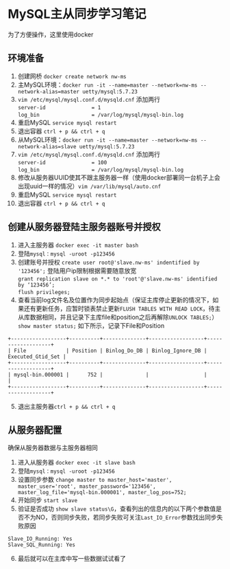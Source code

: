 # MySQL主从同步学习笔记
为了方便操作，这里使用docker

## 环境准备
1. 创建网桥 `docker create network nw-ms`  
2. 主MySQL环境：`docker run -it --name=master --network=nw-ms --network-alias=master uetty/mysql:5.7.23`  
3.  `vim /etc/mysql/mysql.conf.d/mysqld.cnf`  添加两行  
 ` server-id               = 1 `  
 ` log_bin                 = /var/log/mysql/mysql-bin.log `  
4. 重启MySQL `service mysql restart` 
5. 退出容器    `ctrl + p && ctrl + q`  
6. 从MySQL环境：`docker run -it --name=master --network=nw-ms --network-alias=slave uetty/mysql:5.7.23`  
7.   `vim /etc/mysql/mysql.conf.d/mysqld.cnf`  添加两行  
` server-id               = 100 `  
` log_bin                 = /var/log/mysql/mysql-bin.log `  
8. 修改从服务器UUID使其不跟主服务器一样（使用docker部署同一台机子上会出现uuid一样的情况）`vim /var/lib/mysql/auto.cnf`  
9. 重启MySQL `service mysql restart` 
10. 退出容器 `ctrl + p && ctrl + q`  
## 创建从服务器登陆主服务器账号并授权
1. 进入主服务器 `docker exec -it master bash`  
2. 登陆`mysql：mysql -uroot -p123456`  
3. 创建账号并授权
`create user root@'slave.nw-ms' indentified by '123456';`  登陆用户ip限制根据需要随意放宽  
`grant replication slave on *.* to 'root'@'slave.nw-ms' identified by ‘123456’;`  
`flush privileges;`
4. 查看当前log文件名及位置作为同步起始点（保证主库停止更新的情况下，如果还有更新任务，应暂时锁表禁止更新`FLUSH TABLES WITH READ LOCK`，待主从库数据相同，并且记录下主库file和position之后再解除`UNLOCK TABLES;`）
`show master status;` 如下所示，记录下File和Position
```
+------------------+----------+--------------+------------------+-------------------+
| File             | Position | Binlog_Do_DB | Binlog_Ignore_DB | Executed_Gtid_Set |
+------------------+----------+--------------+------------------+-------------------+
| mysql-bin.000001 |      752 |              |                  |                   |
+------------------+----------+--------------+------------------+-------------------+
```
5. 退出主服务器`ctrl + p && ctrl + q`  
## 从服务器配置
确保从服务器数据与主服务器相同
1. 进入从服务器 `docker exec -it slave bash`  
2. 登陆`mysql：mysql -uroot -p123456`  
3. 设置同步参数 `change master to master_host='master', master_user='root', master_password='123456', master_log_file='mysql-bin.000001', master_log_pos=752;`  
4. 开始同步 `start slave`  
5. 验证是否成功 `show slave status\G`，查看列出的信息内的以下两个参数值是否不为NO，否则同步失败，若同步失败可关注`Last_IO_Error`参数找出同步失败原因
```
Slave_IO_Running: Yes  
Slave_SQL_Running: Yes  
```
6. 最后就可以在主库中写一些数据试试看了
